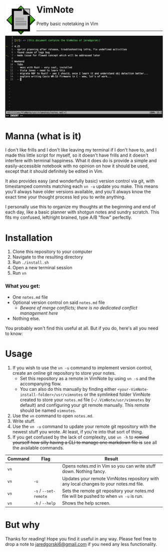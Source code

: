 # VimNote <img align="left" height="100" src="https://raw.githubusercontent.com/jaredgorski/VimNote/master/.media/VimNote.png">
Pretty basic notetaking in Vim

---

![](https://raw.githubusercontent.com/jaredgorski/VimNote/master/.media/vn_screenshot.png)

# Manna (what is it)
I don't like frills and I don't like leaving my terminal if I don't have to, and I made this little script for myself, so it doesn't have frills and it doesn't interfere with terminal happiness. What it does do is provide a simple and easily-accessible notebook with no opinion on how it should be used, except that it should definitely be edited in Vim. 

It also provides easy (and wonderfully basic) version control via git, with timestamped commits matching each `vn -u` update you make. This means you'll always have older versions available, and you'll always know the exact time your thought process led you to write anything.

I personally use this to organize my thoughts at the beginning and end of each day, like a basic planner with shotgun notes and sundry scratch. This fits my confused, left/right brained, type A/B "flow" perfectly.

# Installation
1) Clone this repository to your computer
2) Navigate to the resulting directory
3) Run `./install.sh`
4) Open a new terminal session
5) Run `vn`

### What you get:
- One `notes.md` file
- Optional version control on said `notes.md` file
    - *Beware of merge conflicts; there is no dedicated conflict management here*
- Nothing else.

You probably won't find this useful at all. But if you do, here's all you need to know:

# Usage

1) If you wish to use the `vn -u` command to implement version control, create an online git repository to store your notes.   
    - Set this repository as a remote in VimNote by using `vn -s` and the accompanying flow. 
    - You can also do this manually by finding either `<your-VimNote-install-folder>/usr/vimnotes` or the symlinked folder VimNote created to store your `notes.md` file (`~/.VimNote/usr/vimnotes` by default) and configuring your git remote manually. This remote should be named `vimnotes`.
2) Use the `vn` command to open `notes.md`.
3) Write stuff.
4) Use the `vn -u` command to update your remote git repository with the newest stuff you wrote. At least, if you're into that sort of thing.
5) If you get confused by the lack of complexity, use `vn -h` to ~~remind yourself how silly having a CLI to manage one markdown file is~~ see all the available commands.

Command | Flag | Result
--- | --- | ---
`vn` |  | Opens notes.md in Vim so you can write stuff down. Nothing fancy. 
`vn` | `-u` | Updates your remote VimNotes repository with any local changes to your notes.md file. 
`vn` | `-s` / `--set-remote` | Sets the remote git repository your notes.md file will be pushed to when `vn -u` is run. 
`vn` | `-h` / `--help` | Shows the help screen.

# But why
Thanks for reading! Hope you find it useful in any way. Please feel free to drop a note to jaredgorski6@gmail.com if you need any less functionality.
